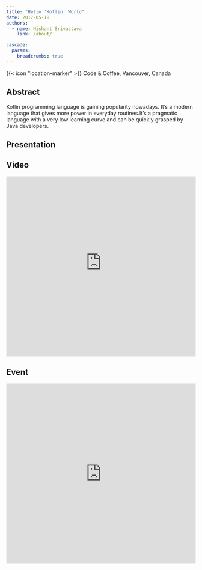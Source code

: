 ```yaml
---
title: "Hello 'Kotlin' World"
date: 2017-05-18
authors:
  - name: Nishant Srivastava
    link: /about/

cascade:
  params:
    breadcrumbs: true
---
```


{{< icon "location-marker" >}} Code & Coffee, Vancouver, Canada

<!--more-->

## Abstract

Kotlin programming language is gaining popularity nowadays. It’s a modern language that gives more power in everyday routines.It’s a pragmatic language with a very low learning curve and can be quickly grasped by Java developers.

## Presentation

<script async class="speakerdeck-embed" data-id="1cc39924b2ce4b2fbd88f496f621b8ac" data-ratio="1.77777777777778" src="//speakerdeck.com/assets/embed.js"></script>

## Video

<iframe width="100%" height="480" src="https://www.youtube-nocookie.com/embed/Up7bS3hOTF4?start=1440" frameborder="0" allow="accelerometer; autoplay; encrypted-media; gyroscope; picture-in-picture" allowfullscreen></iframe>

## Event

<iframe src="https://web.archive.org/web/20200111214836/https://www.meetup.com/codecoffeeyvr/events/237554732/" frameborder="0" width="100%" height="480" allowfullscreen="true" mozallowfullscreen="true" webkitallowfullscreen="true"></iframe>
